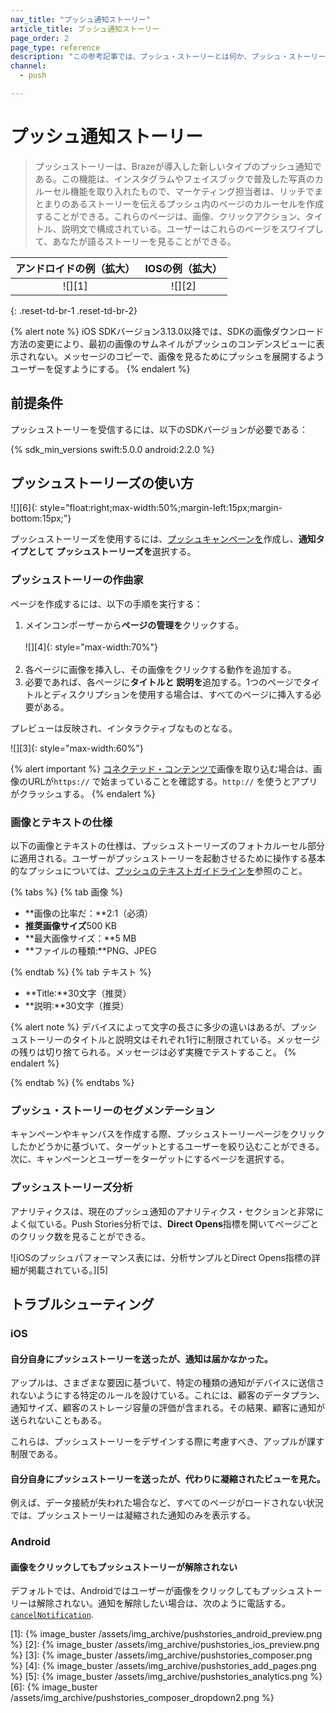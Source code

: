 ```yaml
---
nav_title: "プッシュ通知ストーリー"
article_title: プッシュ通知ストーリー
page_order: 2
page_type: reference
description: "この参考記事では、プッシュ・ストーリーとは何か、プッシュ・ストーリーを作成する方法、そしてよくある質問について説明する。"
channel:
  - push

---
```


# プッシュ通知ストーリー

> プッシュストーリーは、Brazeが導入した新しいタイプのプッシュ通知である。この機能は、インスタグラムやフェイスブックで普及した写真のカルーセル機能を取り入れたもので、マーケティング担当者は、リッチでまとまりのあるストーリーを伝えるプッシュ内のページのカルーセルを作成することができる。これらのページは、画像、クリックアクション、タイトル、説明文で構成されている。ユーザーはこれらのページをスワイプして、あなたが語るストーリーを見ることができる。

| アンドロイドの例（拡大） | IOSの例（拡大） |
| :-----: | :----------: |
| ![][1] | ![][2] |
{: .reset-td-br-1 .reset-td-br-2}

{% alert note %}
iOS SDKバージョン3.13.0以降では、SDKの画像ダウンロード方法の変更により、最初の画像のサムネイルがプッシュのコンデンスビューに表示されない。メッセージのコピーで、画像を見るためにプッシュを展開するようユーザーを促すようにする。
{% endalert %}

## 前提条件

プッシュストーリーを受信するには、以下のSDKバージョンが必要である：

{% sdk_min_versions swift:5.0.0 android:2.2.0 %}


## プッシュストーリーズの使い方

![][6]{: style="float:right;max-width:50%;margin-left:15px;margin-bottom:15px;"}

プッシュストーリーズを使用するには、[プッシュキャンペーンを]({{site.baseurl}}/user_guide/message_building_by_channel/push/creating_a_push_message/)作成し、**通知タイプとして** **プッシュストーリーズを**選択する。

### プッシュストーリーの作曲家

ページを作成するには、以下の手順を実行する：

1. メインコンポーザーから**ページの管理を**クリックする。
    <br><br>![][4]{: style="max-width:70%"}<br><br>
2. 各ページに画像を挿入し、その画像をクリックする動作を追加する。
3. 必要であれば、各ページに**タイトルと** **説明を**追加する。1つのページでタイトルとディスクリプションを使用する場合は、すべてのページに挿入する必要がある。

プレビューは反映され、インタラクティブなものとなる。

![][3]{: style="max-width:60%"}

{% alert important %}
[コネクテッド・コンテンツで]({{site.baseurl}}/user_guide/personalization_and_dynamic_content/connected_content/about_connected_content/#about-connected-content)画像を取り込む場合は、画像のURLが`https://` で始まっていることを確認する。`http://` を使うとアプリがクラッシュする。
{% endalert %}

### 画像とテキストの仕様

以下の画像とテキストの仕様は、プッシュストーリーズのフォトカルーセル部分に適用される。ユーザーがプッシュストーリーを起動させるために操作する基本的なプッシュについては、[プッシュのテキストガイドラインを]({{site.baseurl}}/user_guide/message_building_by_channel/push/about/#native-mobile-push-notifications)参照のこと。

{% tabs %}
{% tab 画像 %}

- **画像の比率だ：**2:1（必須）
- **推奨画像サイズ**500 KB
- **最大画像サイズ：**5 MB
- **ファイルの種類:**PNG、JPEG

{% endtab %}
{% tab テキスト %}

- **Title:**30文字（推奨）
- **説明:**30文字（推奨）

{% alert note %}
デバイスによって文字の長さに多少の違いはあるが、プッシュストーリーのタイトルと説明文はそれぞれ1行に制限されている。メッセージの残りは切り捨てられる。メッセージは必ず実機でテストすること。
{% endalert %}

{% endtab %}
{% endtabs %}

### プッシュ・ストーリーのセグメンテーション

キャンペーンやキャンバスを作成する際、プッシュストーリーページをクリックしたかどうかに基づいて、ターゲットとするユーザーを絞り込むことができる。次に、キャンペーンとユーザーをターゲットにするページを選択する。

### プッシュストーリーズ分析

アナリティクスは、現在のプッシュ通知のアナリティクス・セクションと非常によく似ている。Push Stories分析では、**Direct Opens**指標を開いてページごとのクリック数を見ることができる。

![iOSのプッシュパフォーマンス表には、分析サンプルとDirect Opens指標の詳細が掲載されている。][5]

## トラブルシューティング

### iOS

#### 自分自身にプッシュストーリーを送ったが、通知は届かなかった。

アップルは、さまざまな要因に基づいて、特定の種類の通知がデバイスに送信されないようにする特定のルールを設けている。これには、顧客のデータプラン、通知サイズ、顧客のストレージ容量の評価が含まれる。その結果、顧客に通知が送られないこともある。

これらは、プッシュストーリーをデザインする際に考慮すべき、アップルが課す制限である。

#### 自分自身にプッシュストーリーを送ったが、代わりに凝縮されたビューを見た。

例えば、データ接続が失われた場合など、すべてのページがロードされない状況では、プッシュストーリーは凝縮された通知のみを表示する。

### Android

#### 画像をクリックしてもプッシュストーリーが解除されない 

デフォルトでは、Androidではユーザーが画像をクリックしてもプッシュストーリーは解除されない。通知を解除したい場合は、次のように電話する。 [`cancelNotification`](https://braze-inc.github.io/braze-android-sdk/kdoc/braze-android-sdk/com.braze.push/-braze-notification-utils/index.html#-1466259649%2FFunctions%2F-1725759721).  

[1]: {% image_buster /assets/img_archive/pushstories_android_preview.png %}
[2]: {% image_buster /assets/img_archive/pushstories_ios_preview.png %}
[3]: {% image_buster /assets/img_archive/pushstories_composer.png %}
[4]: {% image_buster /assets/img_archive/pushstories_add_pages.png %}
[5]: {% image_buster /assets/img_archive/pushstories_analytics.png %}
[6]: {% image_buster /assets/img_archive/pushstories_composer_dropdown2.png %}
